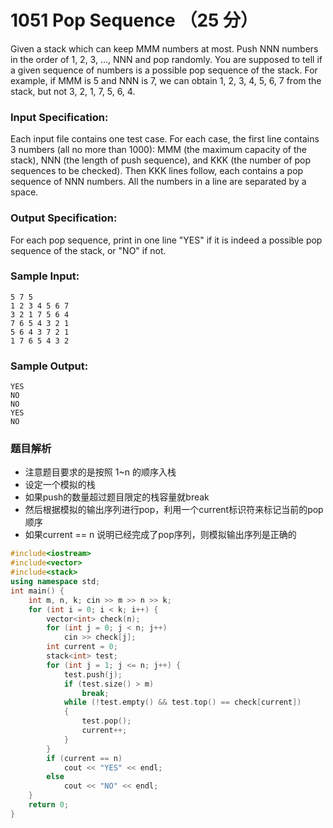 # 1051 Pop Sequence （25 分）

Given a stack which can keep MMM numbers at most. Push NNN numbers in the order of 1, 2, 3, ..., NNN and pop randomly. You are supposed to tell if a given sequence of numbers is a possible pop sequence of the stack. For example, if MMM is 5 and NNN is 7, we can obtain 1, 2, 3, 4, 5, 6, 7 from the stack, but not 3, 2, 1, 7, 5, 6, 4.

### Input Specification:

Each input file contains one test case. For each case, the first line contains 3 numbers (all no more than 1000): MMM (the maximum capacity of the stack), NNN (the length of push sequence), and KKK (the number of pop sequences to be checked). Then KKK lines follow, each contains a pop sequence of NNN numbers. All the numbers in a line are separated by a space.

### Output Specification:

For each pop sequence, print in one line "YES" if it is indeed a possible pop sequence of the stack, or "NO" if not.

### Sample Input:

    5 7 5
    1 2 3 4 5 6 7
    3 2 1 7 5 6 4
    7 6 5 4 3 2 1
    5 6 4 3 7 2 1
    1 7 6 5 4 3 2
    

### Sample Output:

    YES
    NO
    NO
    YES
    NO

### 题目解析

- 注意题目要求的是按照 1~n 的顺序入栈
- 设定一个模拟的栈
- 如果push的数量超过题目限定的栈容量就break
- 然后根据模拟的输出序列进行pop，利用一个current标识符来标记当前的pop顺序
- 如果current == n 说明已经完成了pop序列，则模拟输出序列是正确的

```C++
#include<iostream>
#include<vector>
#include<stack>
using namespace std;
int main() {
	int m, n, k; cin >> m >> n >> k;
	for (int i = 0; i < k; i++) {
		vector<int> check(n);
		for (int j = 0; j < n; j++)
			cin >> check[j];
		int current = 0;
		stack<int> test;
		for (int j = 1; j <= n; j++) {
			test.push(j);
			if (test.size() > m)
				break;
			while (!test.empty() && test.top() == check[current])
			{
				test.pop();
				current++;
			}
		}
		if (current == n)
			cout << "YES" << endl;
		else
			cout << "NO" << endl;
	}
	return 0;
}
```